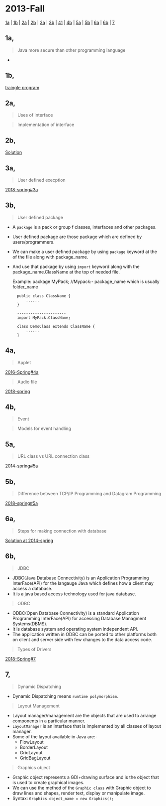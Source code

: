# 2013-Fall

[1a](#1a) | [1b](#1b) | [2a](#2a) | [2b](#2b) | [3a](#3a) | [3b](#3b) | [41](#41) | [4b](#4b) | [5a](#5a) | [5b](#5b) | [6a](#6a) | [6b](#6b) | [7](#7)

## 1a,

>Java more secure than other programming language

- 

## 1b,

[traingle program]()

## 2a,

>Uses of interface

>Implementation of interface

## 2b,

[Solution]()

## 3a,

>User defined execption

[2018-spring#3a]()

## 3b,

>User defined package

- A `package` is a pack or group f classes, interfaces and other packages.
- User defined package are those package which are defined by users/programmers.
- We can make a user defined package by using `package` keyword at the of the file along with package_name.
- And use that package by using `import` keyword along with the package_name.ClassName at the top of needed file.

    Example:
        package MyPack; //Mypack:- package_name which is usually folder_name

        public class ClassName {
            ......
        }

        ----------------------
        import MyPack.ClassName;

        class DemoClass extends ClassName {
            ......
        }

## 4a,

>Applet

[2016-Spring#4a]()

>Audio file

[2018-spring]()

## 4b, 

>Event

>Models for event handling

## 5a,

>URL class vs URL connection class

[2014-spring#5a]()

## 5b,

>Difference between TCP/IP Programming and Datagram Programming

[2018-spring#5a]()

## 6a,

>Steps for making connection with database

[Solution at 2014-spring]()

## 6b,

>JDBC

- JDBC(Java Database Connectivity) is an Application Programming InterFace(API) for the langauge Java which defines how a client may access a database.
- It is a java based access technology used for java database.

>ODBC

- ODBC(Open Database Connectivity) is a standard Application Programming InterFace(API) for accessing Database Managment Systems(DBMS).
- It is  database system and operating system independent API.
- The application written in ODBC can be ported to other platforms both on client and server side with few changes to the data access code.

>Types of Drivers

[2018-Spring#7]()

## 7,

>Dynamic Dispatching

- Dynamic Dispatching means `runtime polymorphism`.

>Layout Management

- Layout manager/management are the objects that are used to arrange components in a particular manner.
- `LayoutManager` is an interface that is implemented by all classes of layout manager.
- Some of the layout available in Java are:-
    - FlowLayout
    - BorderLayout
    - GridLayout
    - GridBagLayout

>Graphics object

- Graphic object represents a GDI+drawing surface and is the object that is used to create graphical images.
- We can use the method of the `Graphic class` with Graphic object to draw lines and shapes, render text, display or manipulate image.
- Syntax: `Graphics object_name = new Graphics();`